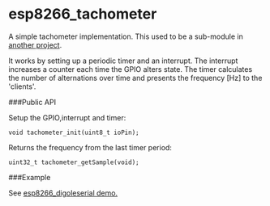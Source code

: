 # esp8266_tachometer
A simple tachometer implementation. This used to be a sub-module in [another project](https://github.com/eadf/esp8266_digoleserial).

It works by setting up a periodic timer and an interrupt. 
The interrupt increases a counter each time the GPIO alters state. 
The timer calculates the number of alternations over time and presents the frequency [Hz] to the 'clients'.

###Public API

Setup the GPIO,interrupt and timer:

```void tachometer_init(uint8_t ioPin);```

Returns the frequency from the last timer period:

```uint32_t tachometer_getSample(void);```

###Example

See [esp8266_digoleserial demo.](https://github.com/eadf/esp8266_digoleserial)
